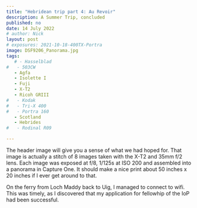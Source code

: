 ```yaml
---
title: "Hebridean trip part 4: Au Revoir"
description: A Summer Trip, concluded
published: no
date: 14 July 2022
# author: Nick
layout: post
# exposures: 2021-10-18-400TX-Portra
image: DSF9206_Panorama.jpg
tags:
   # - Hasselblad
#   - 503CW
   - Agfa
   - Isolette I
   - Fuji
   - X-T2
   - Ricoh GRIII
#   - Kodak
#   - Tri-X 400
#   - Portra 160
   - Scotland
   - Hebrides
#   - Rodinal R09

---
```


The header image will give you a sense of what we had hoped for. That image is actually a stitch of 8 images taken with the X-T2 and 35mm f/2 lens. Each image was exposed at f/8, 1/125s at ISO 200 and assembled into a panorama in Capture One. It should make a nice print about 50 inches x 20 inches if I ever get around to that.

On the ferry from Loch Maddy back to Uig, I managed to connect to wifi. This was timely, as I discovered that my application for fellowhip of the IoP had been successful. 